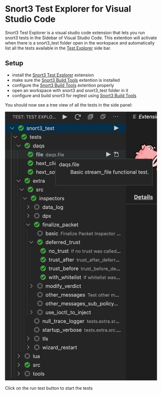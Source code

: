 # Snort3 Test Explorer for Visual Studio Code

Snort3 Test Explorer is a visual studio code extension that lets you run snort3 tests in the Sidebar of Visual Studio Code. This extention will activate when there is a snort3_test folder open in the workspace and automatically list all the tests available in the [Test Explorer](https://marketplace.visualstudio.com/items?itemName=hbenl.vscode-test-explorer) side bar.

## Setup

* install the [Snort3 Test Explorer](https://marketplace.visualstudio.com/items?itemName=diptopandit.snort3-test-adapter) extension
* make sure the [Snort3 Build Tools](https://marketplace.visualstudio.com/items?itemName=diptopandit.snort3-build-tools) extention is installed
* configure the [Snort3 Build Tools](https://marketplace.visualstudio.com/items?itemName=diptopandit.snort3-build-tools) extention properly
* open an workspace with snort3 and snort3_test folder in it
* configure and build snort3 for regtest using [Snort3 Build Tools](https://marketplace.visualstudio.com/items?itemName=diptopandit.snort3-build-tools)

You should now see a tree view of all the tests in the side panel:

![The snort3 test suite](https://raw.githubusercontent.com/diptopandit/vscode-snort3-test-adapter/master/img/fake-tests.png)

Click on the run test button to start the tests
